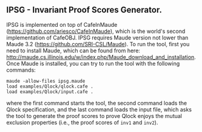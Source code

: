 ## IPSG - Invariant Proof Scores Generator. 

IPSG is implemented on top of CafeInMaude (https://github.com/ariesco/CafeInMaude), which is the world's second implementation of CafeOBJ.
IPSG requires Maude version not lower than Maude 3.2 (https://github.com/SRI-CSL/Maude).
To run the tool, first you need to install Maude, which can be found from here: http://maude.cs.illinois.edu/w/index.php/Maude_download_and_installation.
Once Maude is installed, you can try to run the tool with the following commands:

```
maude -allow-files ipsg.maude
load examples/Qlock/qlock.cafe .
load examples/Qlock/input.cafe .
```

where the first command starts the tool, the second command loads the Qlock specification, and the last command loads the input file, which asks the tool to generate the proof scores to prove Qlock enjoys the mutual exclusion properties (i.e., the proof scores of `inv1` and `inv2`).
